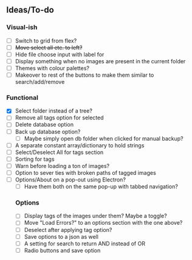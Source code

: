 ## Ideas/To-do

### Visual-ish
- [ ] Switch to grid from flex?
- [ ] ~~Move select all etc. to left?~~
- [ ] Hide file choose input with label for
- [ ] Display something when no images are present in the current folder
- [ ] Themes with colour palettes?
- [ ] Makeover to rest of the buttons to make them similar to search/add/remove

### Functional
- [x] Select folder instead of a tree?
- [ ] Remove all tags option for selected
- [ ] Delete database option
- [ ] Back up database option?
  - [ ] Maybe simply open db folder when clicked for manual backup?
- [ ] A separate constant array/dictionary to hold strings
- [ ] Select/Deselect All for tags section
- [ ] Sorting for tags
- [ ] Warn before loading a ton of images?
- [ ] Option to sever ties with broken paths of tagged images
- [ ] Options/About on a pop-out using Electron?
  - [ ] Have them both on the same pop-up with tabbed navigation?
  ### Options
  - [ ] Display tags of the images under them? Maybe a toggle?
  - [ ] Move "Load Errors?" to an options section with the one above?
  - [ ] Deselect after applying tag option?
  - [ ] Save options to a json as well
  - [ ] A setting for search to return AND instead of OR
  - [ ] Radio buttons and save option
